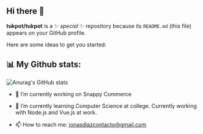## Hi there 👋

**tukpot/tukpot** is a ✨ _special_ ✨ repository because its `README.md` (this file) appears on your GitHub profile.

Here are some ideas to get you started:
## 📊 My Github stats:
![Anurag's GitHub stats](https://github-readme-stats.vercel.app/api?username=tukpot&show_icons=true&theme=aura_dark)

- 🔭 I’m currently working on Snappy Commerce
- 🌱 I’m currently learning Computer Science at college. Currently working with Node.js and Vue.js at work.

- 📫 How to reach me: jonasdiazcontacto@gmail.com
